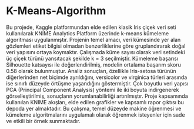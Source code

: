 # K-Means-Algorithm
Bu projede, Kaggle platformundan elde edilen klasik Iris çiçek veri seti kullanılarak KNIME Analytics Platform üzerinde k-means kümeleme algoritması uygulanmıştır. Projenin temel amacı, veri kümesinde yer alan gözlemleri etiket bilgisi olmadan benzerliklerine göre gruplandırarak doğal veri yapısını ortaya koymaktır. Çalışmada küme sayısı olarak veri setindeki üç çiçek türünü yansıtacak şekilde k = 3 seçilmiştir. Kümeleme başarısı Silhouette katsayısı ile değerlendirilmiş, modelin ortalama başarım skoru 0.58 olarak bulunmuştur. Analiz sonuçları, özellikle Iris-setosa türünün diğerlerinden net biçimde ayrıldığını, versicolor ve virginica türleri arasında ise sınırlı düzeyde örtüşme yaşandığını göstermiştir. Çok boyutlu veri yapısı PCA (Principal Component Analysis) yöntemi ile iki boyuta indirgenerek görselleştirilmiş, sonuçların yorumlanabilirliği artırılmıştır. Proje kapsamında kullanılan KNIME akışları, elde edilen grafikler ve kapsamlı rapor çıktısı bu depoda yer almaktadır. Bu çalışma, temel düzeyde makine öğrenmesi ve kümeleme algoritmalarını uygulamalı olarak öğrenmek isteyenler için sade ve etkili bir örnek sunmaktadır.
